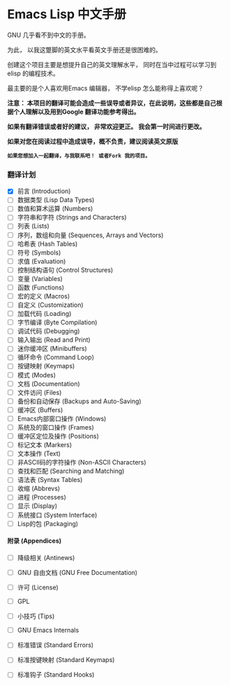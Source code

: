 # Emacs Lisp 中文手册

GNU 几乎看不到中文的手册。

为此， 以我这蹩脚的英文水平看英文手册还是很困难的。

创建这个项目主要是想提升自己的英文理解水平， 同时在当中过程可以学习到elisp 的编程技术。

最主要的是个人喜欢用Emacs 编辑器， 不学elisp 怎么能称得上喜欢呢？


**注意： 本项目的翻译可能会造成一些误导或者异议，在此说明，这些都是自己根据个人理解以及用到Google 翻译功能参考得出。**

**如果有翻译错误或者好的建议， 非常欢迎更正。 我会第一时间进行更改。**

**如果对您在阅读过程中造成误导，概不负责，建议阅读英文原版**

**`如果您想加入一起翻译，与我联系吧！ 或者Fork 我的项目。`**
### 翻译计划

- [x] 前言 (Introduction)
- [ ] 数据类型 (Lisp Data Types)
- [ ] 数值和算术运算 (Numbers)
- [ ] 字符串和字符 (Strings and Characters)
- [ ] 列表 (Lists)
- [ ] 序列，数组和向量 (Sequences, Arrays and Vectors)
- [ ] 哈希表 (Hash Tables)
- [ ] 符号 (Symbols)
- [ ] 求值 (Evaluation)
- [ ] 控制结构语句 (Control Structures) 
- [ ] 变量 (Variables)
- [ ] 函数 (Functions)
- [ ] 宏的定义 (Macros)
- [ ] 自定义 (Customization)
- [ ] 加载代码 (Loading)
- [ ] 字节编译 (Byte Compilation)
- [ ] 调试代码 (Debugging)
- [ ] 输入输出 (Read and Print)
- [ ] 迷你缓冲区 (Minibuffers)
- [ ] 循环命令 (Command Loop)
- [ ] 按键映射 (Keymaps)
- [ ] 模式 (Modes)
- [ ] 文档 (Documentation)
- [ ] 文件访问 (Files)
- [ ] 备份和自动保存 (Backups and Auto-Saving)
- [ ] 缓冲区 (Buffers)
- [ ] Emacs内部窗口操作 (Windows)
- [ ] 系统及的窗口操作 (Frames)
- [ ] 缓冲区定位及操作 (Positions)
- [ ] 标记文本 (Markers)
- [ ] 文本操作 (Text)
- [ ] 非ASCII码的字符操作 (Non-ASCII Characters)
- [ ] 查找和匹配 (Searching and Matching)
- [ ] 语法表 (Syntax Tables)
- [ ] 收缩 (Abbrevs)
- [ ] 进程 (Processes)
- [ ] 显示 (Display)
- [ ] 系统接口 (System Interface)
- [ ] Lisp的包 (Packaging)

#### 附录 (Appendices)
- [ ] 降级相关 (Antinews)
- [ ] GNU 自由文档 (GNU Free Documentation)
- [ ] 许可 (License)
- [ ] GPL
- [ ] 小技巧 (Tips)
- [ ] GNU Emacs Internals
- [ ] 标准错误 (Standard Errors)
- [ ] 标准按键映射 (Standard Keymaps)
- [ ] 标准钩子 (Standard Hooks)

